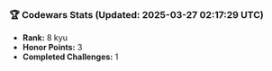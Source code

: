 ### 🏆 Codewars Stats (Updated: 2025-03-27 02:17:29 UTC)

- **Rank:** 8 kyu
- **Honor Points:** 3
- **Completed Challenges:** 1
